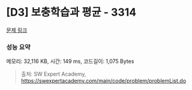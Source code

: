 # [D3] 보충학습과 평균 - 3314 

[문제 링크](https://swexpertacademy.com/main/code/problem/problemDetail.do?contestProbId=AWBnA2jaxDsDFAWr) 

### 성능 요약

메모리: 32,116 KB, 시간: 149 ms, 코드길이: 1,075 Bytes



> 출처: SW Expert Academy, https://swexpertacademy.com/main/code/problem/problemList.do
